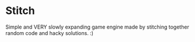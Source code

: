 # Stitch
Simple and VERY slowly expanding game engine made by stitching together random code and hacky solutions. :)

